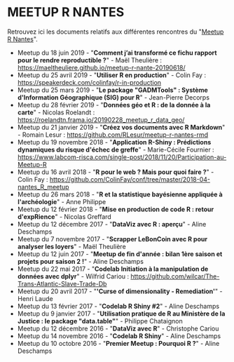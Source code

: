 # MEETUP R NANTES

Retrouvez ici les documents relatifs aux différentes rencontres du "[Meetup R Nantes](http://www.meetup.com/fr-FR/Meetup-R-Nantes/)".

* Meetup du 18 juin 2019 - "**Comment j’ai transformé ce fichu rapport pour le rendre reproductible ?**" - Maël Theulière : <https://maeltheuliere.github.io/meetup-r-nante-20190618/>
* Meetup du 25 avril 2019 - "**Utiliser R en production**" - Colin Fay : <https://speakerdeck.com/colinfay/r-in-production>
* Meetup du 25 mars 2019 - "**Le package "GADMTools" : Système d'Information Géographique (SIG) pour R**" - Jean-Pierre Decorps
* Meetup du 28 février 2019 - "**Données géo et R : de la donnée à la carte**" - Nicolas Roelandt : <https://roelandtn.frama.io/20190228_meetup_r_data_geo/>
* Meetup du 21 janvier 2019 - "**Créez vos documents avec R Markdown**" - Romain Lesur : <https://github.com/RLesur/meetup-r-nantes-rmd>
* Meetup du 19 novembre 2018 - "**Application R-Shiny : Prédictions dynamiques du risque d'échec de greffe**" - Marie-Cécile Fournier : <https://www.labcom-risca.com/single-post/2018/11/20/Participation-au-Meetup-R>
* Meetup du 16 avril 2018 - "**R pour le web ? Mais pour quoi faire ?**" - Colin Fay : <https://github.com/ColinFay/conf/tree/master/2018-04-nantes_R_meetup>
* Meetup du 26 mars 2018 - "**R et la statistique bayésienne appliquée à l'archéologie**" - Anne Philippe
* Meetup du 12 février 2018 - "**Mise en production de code R : retour d'expRience**" - Nicolas Greffard
* Meetup du 12 décembre 2017 - "**DataViz avec R : aperçu**" - Aline Deschamps
* Meetup du 7 novembre 2017 - "**Scrapper LeBonCoin avec R pour analyser les loyers**" - Maël Theulière
* Meetup du 12 juin 2017 - "**Meetup de fin d'année : bilan 1ère saison et projets pour saison 2 !**" - Aline Deschamps
* Meetup du 22 mai 2017 - "**Codelab Initiation à la manipulation de données avec dplyr**" - Wilfrid Cariou : <https://github.com/wilcar/The-Trans-Atlantic-Slave-Trade-Db>
* Meetup du 20 avril 2017 - "**'Curse of dimensionality - Remediation'**" - Henri Laude
* Meetup du 13 février 2017 - "**Codelab R Shiny #2**" - Aline Deschamps
* Meetup du 9 janvier 2017 - "**Utilisation pratique de R au Ministère de la Justice : le package "data.table"**" - Philippe Chataignon
* Meetup du 12 décembre 2016 - "**DataViz avec R**" - Christophe Cariou
* Meetup du 14 novembre 2016 - "**Codelab R Shiny**" - Aline Deschamps
* Meetup du 10 octobre 2016 - "**Premier Meetup : Pourquoi R ?**" - Aline Deschamps